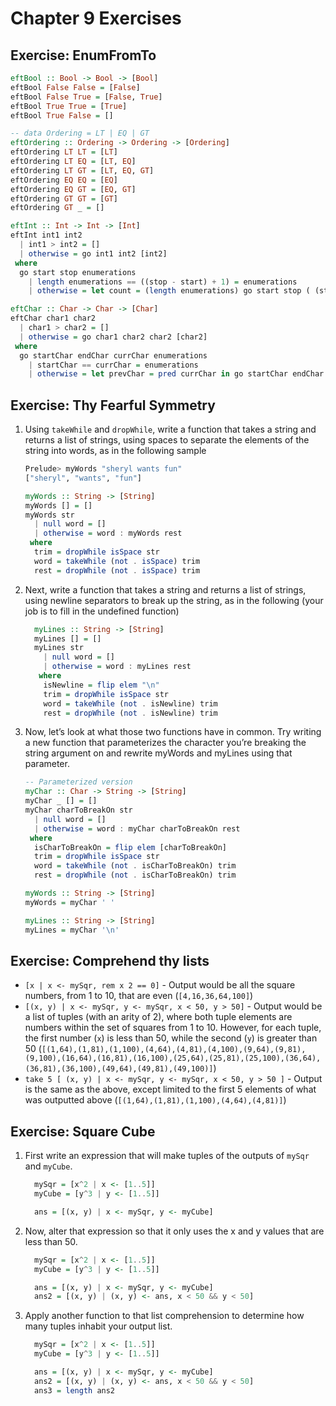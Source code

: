 # Chapter 9 Exercises

## Exercise: EnumFromTo

```haskell
eftBool :: Bool -> Bool -> [Bool]
eftBool False False = [False]
eftBool False True = [False, True]
eftBool True True = [True]
eftBool True False = []

-- data Ordering = LT | EQ | GT
eftOrdering :: Ordering -> Ordering -> [Ordering]
eftOrdering LT LT = [LT]
eftOrdering LT EQ = [LT, EQ]
eftOrdering LT GT = [LT, EQ, GT]
eftOrdering EQ EQ = [EQ]
eftOrdering EQ GT = [EQ, GT]
eftOrdering GT GT = [GT]
eftOrdering GT _ = []

eftInt :: Int -> Int -> [Int]
eftInt int1 int2
  | int1 > int2 = []
  | otherwise = go int1 int2 [int2]
 where
  go start stop enumerations
    | length enumerations == ((stop - start) + 1) = enumerations
    | otherwise = let count = (length enumerations) go start stop ( (stop - count) : enumerations)

eftChar :: Char -> Char -> [Char]
eftChar char1 char2
  | char1 > char2 = []
  | otherwise = go char1 char2 char2 [char2]
 where
  go startChar endChar currChar enumerations
    | startChar == currChar = enumerations
    | otherwise = let prevChar = pred currChar in go startChar endChar prevChar (prevChar : enumerations)
```

## Exercise: Thy Fearful Symmetry

1. Using `takeWhile` and `dropWhile`, write a function that takes a string and returns a list of strings, using spaces to separate the elements of the string into words, as in the following sample

    ```sh
    Prelude> myWords "sheryl wants fun"
    ["sheryl", "wants", "fun"]
    ```

    ```haskell
    myWords :: String -> [String]
    myWords [] = []
    myWords str
      | null word = []
      | otherwise = word : myWords rest
     where
      trim = dropWhile isSpace str
      word = takeWhile (not . isSpace) trim
      rest = dropWhile (not . isSpace) trim
    ```

2. Next, write a function that takes a string and returns a list of strings, using newline separators to break up the string, as in the following (your job is to fill in the undefined function)

    ```haskell
      myLines :: String -> [String]
      myLines [] = []
      myLines str
        | null word = []
        | otherwise = word : myLines rest
       where
        isNewline = flip elem "\n"
        trim = dropWhile isSpace str
        word = takeWhile (not . isNewline) trim
        rest = dropWhile (not . isNewline) trim
    ```

3. Now, let’s look at what those two functions have in common. Try writing a new function that parameterizes the character you’re breaking the string argument on and rewrite myWords and myLines using that parameter.

    ```haskell
    -- Parameterized version
    myChar :: Char -> String -> [String]
    myChar _ [] = []
    myChar charToBreakOn str
      | null word = []
      | otherwise = word : myChar charToBreakOn rest
     where
      isCharToBreakOn = flip elem [charToBreakOn]
      trim = dropWhile isSpace str
      word = takeWhile (not . isCharToBreakOn) trim
      rest = dropWhile (not . isCharToBreakOn) trim

    myWords :: String -> [String]
    myWords = myChar ' '

    myLines :: String -> [String]
    myLines = myChar '\n'
    ```

## Exercise: Comprehend thy lists

- `[x | x <- mySqr, rem x 2 == 0]` - Output would be all the square numbers, from 1 to 10, that are even (`[4,16,36,64,100]`)
- `[(x, y) | x <- mySqr, y <- mySqr, x < 50, y > 50]` - Output would be a list of tuples (with an arity of 2), where both tuple elements are numbers within the set of squares from 1 to 10. However, for each tuple, the first number (`x`) is less than 50, while the second (`y`) is greater than 50 (`[(1,64),(1,81),(1,100),(4,64),(4,81),(4,100),(9,64),(9,81),(9,100),(16,64),(16,81),(16,100),(25,64),(25,81),(25,100),(36,64),(36,81),(36,100),(49,64),(49,81),(49,100)]`)
- `take 5 [ (x, y) | x <- mySqr, y <- mySqr, x < 50, y > 50 ]` - Output is the same as the above, except limited to the first 5 elements of what was outputted above (`[(1,64),(1,81),(1,100),(4,64),(4,81)]`)

## Exercise: Square Cube

1. First write an expression that will make tuples of the outputs of `mySqr` and `myCube`.

    ```haskell
      mySqr = [x^2 | x <- [1..5]]
      myCube = [y^3 | y <- [1..5]]

      ans = [(x, y) | x <- mySqr, y <- myCube]
    ```

2. Now, alter that expression so that it only uses the x and y values that are less than 50.

    ```haskell
      mySqr = [x^2 | x <- [1..5]]
      myCube = [y^3 | y <- [1..5]]

      ans = [(x, y) | x <- mySqr, y <- myCube]
      ans2 = [(x, y) | (x, y) <- ans, x < 50 && y < 50]
    ```

3. Apply another function to that list comprehension to determine how many tuples inhabit your output list.

    ```haskell
      mySqr = [x^2 | x <- [1..5]]
      myCube = [y^3 | y <- [1..5]]

      ans = [(x, y) | x <- mySqr, y <- myCube]
      ans2 = [(x, y) | (x, y) <- ans, x < 50 && y < 50]
      ans3 = length ans2
    ```
